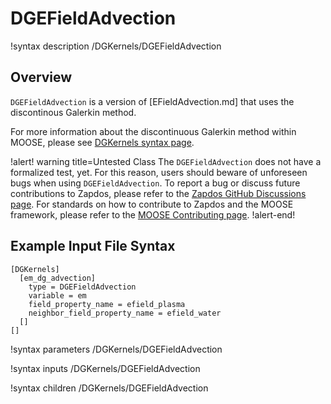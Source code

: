 # DGEFieldAdvection

!syntax description /DGKernels/DGEFieldAdvection

## Overview

`DGEFieldAdvection` is a version of [EFieldAdvection.md] that uses the discontinous Galerkin method.

For more information about the discontinuous Galerkin method within MOOSE, please see [DGKernels syntax page](syntax/DGKernels/index.md).

!alert! warning title=Untested Class
The `DGEFieldAdvection` does not have a formalized test, yet. For this reason,
users should beware of unforeseen bugs when using `DGEFieldAdvection`. To
report a bug or discuss future contributions to Zapdos, please refer to the
[Zapdos GitHub Discussions page](https://github.com/shannon-lab/zapdos/discussions).
For standards on how to contribute to Zapdos and the MOOSE framework,
please refer to the [MOOSE Contributing page](framework/contributing.md).
!alert-end!

## Example Input File Syntax

```text
[DGKernels]
  [em_dg_advection]
    type = DGEFieldAdvection
    variable = em
    field_property_name = efield_plasma
    neighbor_field_property_name = efield_water
  []
[]
```

!syntax parameters /DGKernels/DGEFieldAdvection

!syntax inputs /DGKernels/DGEFieldAdvection

!syntax children /DGKernels/DGEFieldAdvection
